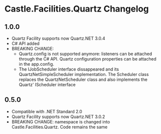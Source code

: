 # Castle.Facilities.Quartz Changelog

## 1.0.0
- Quartz Facility supports now Quartz.NET 3.0.4
- C# API added
- BREAKING CHANGE: 
	- Quartz.config is not supported anymore: listeners can be attached through the C# API. Quartz configuration properties can be attached in the app.config.
	- The IJobScheduler interface dissappeared and its QuartzNetSimpleScheduler implementation. The Scheduler class replaces the QuartzNetScheduler class and also implements the Quartz' IScheduler interface
	

## 0.5.0
- Compatible with .NET Standard 2.0
- Quartz Facility supports now Quartz.NET 3.0.2
- BREAKING CHANGE: namespace is changed into Castle.Facilities.Quartz. Code remains the same